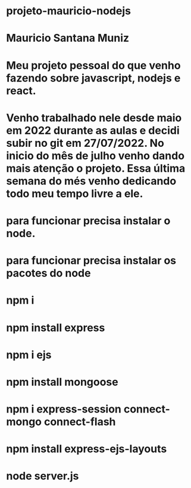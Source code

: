 # projeto-mauricio-nodejs
# Mauricio Santana Muniz
# Meu projeto pessoal do que venho fazendo sobre javascript, nodejs e react.
# Venho trabalhado nele desde maio em 2022 durante as aulas e decidi subir no git em 27/07/2022. No inicio do mês de julho venho dando mais atenção o projeto. Essa última semana do més venho dedicando todo meu tempo livre a ele.

# para funcionar precisa instalar o node.
# para funcionar precisa instalar os pacotes do node

# npm i

# npm install express

# npm i ejs

# npm install mongoose
 
# npm i express-session connect-mongo connect-flash
# npm install express-ejs-layouts

# node server.js